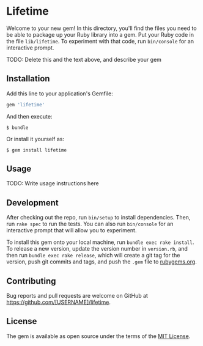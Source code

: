 # Lifetime

Welcome to your new gem! In this directory, you'll find the files you need to be able to package up your Ruby library into a gem. Put your Ruby code in the file `lib/lifetime`. To experiment with that code, run `bin/console` for an interactive prompt.

TODO: Delete this and the text above, and describe your gem

## Installation

Add this line to your application's Gemfile:

```ruby
gem 'lifetime'
```

And then execute:

    $ bundle

Or install it yourself as:

    $ gem install lifetime

## Usage

TODO: Write usage instructions here

## Development

After checking out the repo, run `bin/setup` to install dependencies. Then, run `rake spec` to run the tests. You can also run `bin/console` for an interactive prompt that will allow you to experiment.

To install this gem onto your local machine, run `bundle exec rake install`. To release a new version, update the version number in `version.rb`, and then run `bundle exec rake release`, which will create a git tag for the version, push git commits and tags, and push the `.gem` file to [rubygems.org](https://rubygems.org).

## Contributing

Bug reports and pull requests are welcome on GitHub at https://github.com/[USERNAME]/lifetime.

## License

The gem is available as open source under the terms of the [MIT License](https://opensource.org/licenses/MIT).
